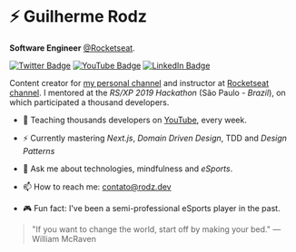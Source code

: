 # ⚡ Guilherme Rodz

**Software Engineer** [@Rocketseat](https://github.com/Rocketseat).

[![Twitter Badge](https://img.shields.io/twitter/follow/guilherme_rodz?color=%234fffff&label=%40guilherme_rodz&logo=twitter&logoColor=white&style=for-the-badge)](https://twitter.com/guilherme_rodz)
[![YouTube Badge](https://img.shields.io/badge/youtube--%2300EBEB?style=for-the-badge&logo=youtube)](https://youtube.com/guilhermerodz)
[![LinkedIn Badge](https://img.shields.io/badge/linkedin--%2300EBEB?style=for-the-badge&logo=linkedin&logoColor=white)](https://linkedin.com/in/guilhermerodz)

Content creator for [my personal channel](https://youtube.com/guilhermerodz) and instructor at [Rocketseat channel](https://www.youtube.com/watch?v=x4FdZd2-_uU&list=PL85ITvJ7FLohTZv9cC5-PrZ39Q3cugWqp&index=2). I mentored at the _RS/XP 2019 Hackathon_ (São Paulo - _Brazil_), on which participated a thousand developers.

- 🎥 Teaching thousands developers on [YouTube](https://youtube.com/rocketseat), every week.

- ⚡ Currently mastering _Next.js_, _Domain Driven Design_, TDD and _Design Patterns_

- 💬 Ask me about technologies, mindfulness and _eSports_.

- 📫 How to reach me: contato@rodz.dev

- 🎮 Fun fact: I've been a semi-professional eSports player in the past.

> "If you want to change the world, start off by making your bed."
> ― William McRaven
